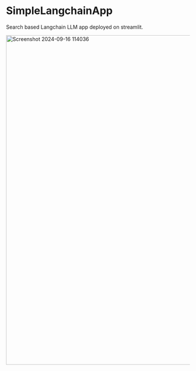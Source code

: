 # SimpleLangchainApp

Search based Langchain LLM app deployed on streamlit.

<img width="901" alt="Screenshot 2024-09-16 114036" src="https://github.com/user-attachments/assets/99cf9d9a-cd0f-4052-a8fb-e19896ed4306">
